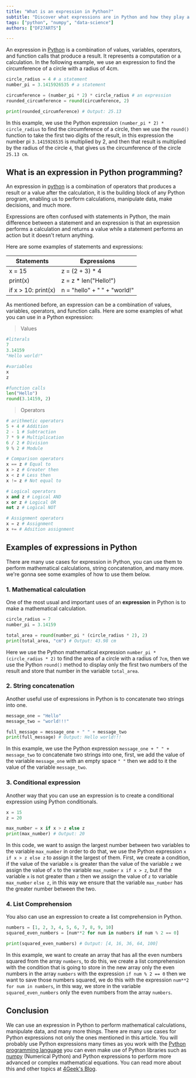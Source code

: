 ```yaml
---
title: "What is an expression in Python?"
subtitle: "Discover what expressions are in Python and how they play a crucial role in coding. Learn about their syntax, types, and practical examples to enhance your Python programming skills."
tags: ["python", "numpy", "data-science"]
authors: ["DF27ARTS"]

---
```


An expression in [Python](https://4geeks.com/lesson/intro-to-python) is a combination of values, variables, operators, and function calls that produce a result. It represents a computation or a calculation. In the following example, we use an expression to find the circumference of a circle with a radius of 4cm.

```py
circle_radius = 4 # a statement
number_pi = 3.1415926535 # a statement

circumference = (number_pi * 2) * circle_radius # an expression
rounded_circumference = round(circumference, 2)

print(rounded_circumference) # Output: 25.13
```

In this example, we use the Python expression `(number_pi * 2) * circle_radius` to find the circumference of a circle, then we use the `round()` function to take the first two digits of the result, in this expression the number pi `3.1415926535` is multiplied by 2, and then that result is multiplied by the radius of the circle `4`, that gives us the circumference of the circle `25.13 cm`.

## What is an expression in Python programming?

An expression in [python](https://docs.python.org/3/) is a combination of operators that produces a result or a value after the calculation, it is the building block of any Python program, enabling us to perform calculations, manipulate data, make decisions, and much more. 

Expressions are often confused with statements in Python, the main difference between a statement and an expression is that an expression performs a calculation and returns a value while a statement performs an action but it doesn't return anything.

Here are some examples of statements and expressions:

| Statements          | Expressions                  |
|---------------------|------------------------------|
| x = 15              | z = (2 + 3) * 4              |
| print(x)            | z = z * len("Hello!")        |
| if x > 10: print(x) | n = "hello" + " " + "world!" |
         
As mentioned before, an expression can be a combination of values, variables, operators, and function calls. Here are some examples of what you can use in a Python expression:

> Values
```py
#literals
7
3.14159
"Hello world!"

#variables
x
z

#function calls
len("Hello")
round(3.14159, 2)
```
> Operators
```py
# arithmetic operators
5 + 4 # Addition
2 - 1 # Subtraction
7 * 9 # Multiplication
6 / 2 # Division
9 % 2 # Module

# Comparison operators
x == z # Equal to
x > z # Greater then
x < z # Less then
x != z # Not equal to

# Logical operators
x and z # Logical AND
x or z # Logical OR
not z # Logical NOT

# Assignment operators
x = z # Assignment
x += # Adsition assignment
```

## Examples of expressions in Python

There are many use cases for expression in Python, you can use them to perform mathematical calculations, string concatenation, and many more. we're gonna see some examples of how to use them below.

### 1. Mathematical calculation

One of the most usual and important uses of an **expression** in Python is to make a mathematical calculation.

```py
circle_radius = 7
number_pi = 3.14159

total_area = round(number_pi * (circle_radius * 2), 2)
print(total_area, "cm") # Output: 43.98 cm
```

Here we use the Python mathematical expression `number_pi * (circle_radius * 2)` to find the area of a circle with a radius of `7cm`, then we use the Python `round()` method to display only the first two numbers of the result and store that number in the variable `total_area`.

### 2. String concatenation

Another useful use of expressions in Python is to concatenate two strings into one.

```py
message_one = "Hello"
message_two = "world!!!"

full_message = message_one + " " + message_two
print(full_message) # Output: Hello world!!!
```

In this example, we use the Python expression `message_one + " " + message_two` to concatenate two strings into one, first, we add the value of the variable `message_one` with an empty space `" "` then we add to it the value of the variable `message_two`.

### 3. Conditional expression

Another way that you can use an expression is to create a conditional expression using Python conditionals.

```py
x = 15
z = 20

max_number = x if x > z else z
print(max_number) # Output: 20
```

In this code, we want to assign the largest number between two variables to the variable `max_number` in order to do that, we use the Python expression `x if x > z else z` to assign it the largest of them. First, we create a condition, if the value of the variable `x` is greater than the value of the variable `z` we assign the value of `x` to the variable `max_number` `x if x > z`, but if the variable `x` is not greater than `z` then we assign the value of `z` to variable `max_number` `else z`, in this way we ensure that the variable `max_number` has the greater number between the two.

### 4. List Comprehension

You also can use an expression to create a list comprehension in Python.

```py
numbers = [1, 2, 3, 4, 5, 6, 7, 8, 9, 10]
squared_even_numbers = [num**2 for num in numbers if num % 2 == 0]

print(squared_even_numbers) # Output: [4, 16, 36, 64, 100]
```

In this example, we want to create an array that has all the even numbers squared from the array `numbers`, to do this, we create a list comprehension with the condition that is going to store in the new array only the even numbers in the array `numbers` with the expression `if num % 2 == 0` then we want to save those numbers squared, we do this with the expression `num**2 for num in numbers`, in this way, we store in the variable `squared_even_numbers` only the even numbers from the array `numbers`.

## Conclusion

We can use an expression in Python to perform mathematical calculations, manipulate data, and many more things. There are many use cases for Python expressions not only the ones mentioned in this article. You will probably use Python expressions many times as you work with the [Python programming language](https://4geeks.com/lesson/intro-to-python) you can even make use of Python libraries such as [numpy](https://numpy.org/doc/) (Numerical Python) and Python expressions to perform more advanced or complex mathematical equations. You can read more about this and other topics at [4Geek's Blog](https://4geeks.com/).

